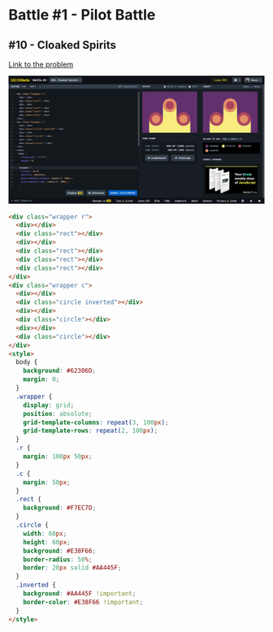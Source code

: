 # Battle #1 - Pilot Battle

## #10 - Cloaked Spirits

[Link to the problem](https://cssbattle.dev/play/10)

![result](./images/010_cloaked-spirits.png)

```html
<div class="wrapper r">
  <div></div>
  <div class="rect"></div>
  <div></div>
  <div class="rect"></div>
  <div class="rect"></div>
  <div class="rect"></div>
</div>
<div class="wrapper c">
  <div></div>
  <div class="circle inverted"></div>
  <div></div>
  <div class="circle"></div>
  <div></div>
  <div class="circle"></div>
</div>
<style>
  body {
    background: #62306D;
    margin: 0;
  }
  .wrapper {
    display: grid;
    position: absolute;
    grid-template-columns: repeat(3, 100px);
    grid-template-rows: repeat(2, 100px);
  }
  .r {
    margin: 100px 50px;
  }
  .c {
    margin: 50px;
  }
  .rect {
    background: #F7EC7D;
  }
  .circle {
    width: 60px;
    height: 60px;
    background: #E38F66;
    border-radius: 50%;
    border: 20px solid #AA445F;
  }
  .inverted {
    background: #AA445F !important;
    border-color: #E38F66 !important;
  }
</style>
```
